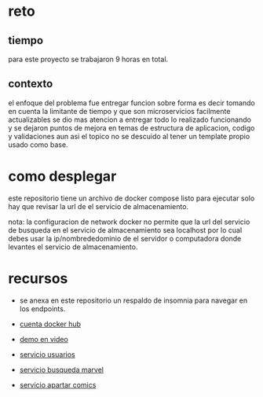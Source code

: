 # reto

## tiempo

para este proyecto se trabajaron 9 horas en total.

## contexto

el enfoque del problema fue entregar funcion sobre forma es decir tomando en cuenta la limitante de tiempo y que son microservicios facilmente actualizables se dio mas atencion a entregar todo lo realizado funcionando y se dejaron puntos de mejora en temas de estructura de aplicacion, codigo y validaciones aun asi el topico no se descuido al tener un template propio usado como base.

# como desplegar

este repositorio tiene un archivo de docker compose listo para ejecutar solo hay que revisar la url de el servicio de almacenamiento.

nota: la configuracion de network docker no permite que la url del servicio de busqueda en el servicio de almacenamiento sea localhost por lo cual debes usar la ip/nombrededominio de el servidor o computadora donde levantes el servicio de almacenamiento.

# recursos
- se anexa en este repositorio un respaldo de insomnia para navegar en los endpoints.

- [cuenta docker hub](https://hub.docker.com/u/cebox616)

- [demo en video](https://drive.google.com/drive/folders/1C2BOSc-z3dhWTUsA5_SyTo1Dsg8cNZH3?usp=sharing)

- [servicio usuarios](https://github.com/marco-gallegos/cpl_users)

- [servicio busqueda marvel](https://github.com/marco-gallegos/cpl_search)

- [servicio apartar comics](https://github.com/marco-gallegos/cpl_store_comics)